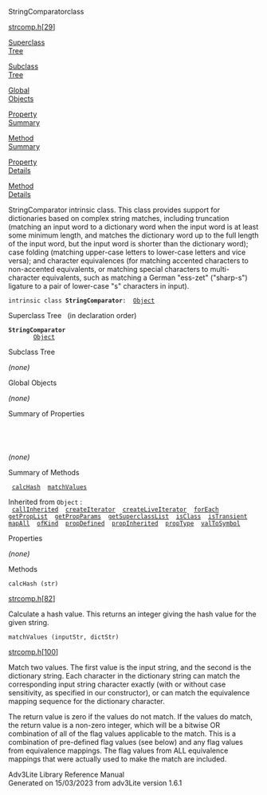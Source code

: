 ---
---
<span class="title">StringComparator</span><span class="type">class</span>

[strcomp.h](../file/strcomp.h.html)\[[29](../source/strcomp.h.html#29)\]

[Superclass  
Tree](#_SuperClassTree_)

[Subclass  
Tree](#_SubClassTree_)

[Global  
Objects](#_ObjectSummary_)

[Property  
Summary](#_PropSummary_)

[Method  
Summary](#_MethodSummary_)

[Property  
Details](#_Properties_)

[Method  
Details](#_Methods_)

<div class="fdesc">

StringComparator intrinsic class. This class provides support for
dictionaries based on complex string matches, including truncation
(matching an input word to a dictionary word when the input word is at
least some minimum length, and matches the dictionary word up to the
full length of the input word, but the input word is shorter than the
dictionary word); case folding (matching upper-case letters to
lower-case letters and vice versa); and character equivalences (for
matching accented characters to non-accented equivalents, or matching
special characters to multi-character equivalents, such as matching a
German "ess-zet" ("sharp-s") ligature to a pair of lower-case "s"
characters in input).

`intrinsic class `**`StringComparator`**` :   `[`Object`](../object/Object.html)

</div>

<span id="_SuperClassTree_"></span>

<div class="mjhd">

<span class="hdln">Superclass Tree</span>   (in declaration order)

</div>

**`StringComparator`**  
`         `[`Object`](../object/Object.html)  
<span id="_SubClassTree_"></span>

<div class="mjhd">

<span class="hdln">Subclass Tree</span>  

</div>

*(none)* <span id="_ObjectSummary_"></span>

<div class="mjhd">

<span class="hdln">Global Objects</span>  

</div>

*(none)* <span id="_PropSummary_"></span>

<div class="mjhd">

<span class="hdln">Summary of Properties</span>  

</div>

` `

` `

*(none)* <span id="_MethodSummary_"></span>

<div class="mjhd">

<span class="hdln">Summary of Methods</span>  

</div>

` `[`calcHash`](#calcHash)`  `[`matchValues`](#matchValues)`  `

Inherited from `Object` :  
` `[`callInherited`](../object/Object.html#callInherited)`  `[`createIterator`](../object/Object.html#createIterator)`  `[`createLiveIterator`](../object/Object.html#createLiveIterator)`  `[`forEach`](../object/Object.html#forEach)`  `[`getPropList`](../object/Object.html#getPropList)`  `[`getPropParams`](../object/Object.html#getPropParams)`  `[`getSuperclassList`](../object/Object.html#getSuperclassList)`  `[`isClass`](../object/Object.html#isClass)`  `[`isTransient`](../object/Object.html#isTransient)`  `[`mapAll`](../object/Object.html#mapAll)`  `[`ofKind`](../object/Object.html#ofKind)`  `[`propDefined`](../object/Object.html#propDefined)`  `[`propInherited`](../object/Object.html#propInherited)`  `[`propType`](../object/Object.html#propType)`  `[`valToSymbol`](../object/Object.html#valToSymbol)`  `

<span id="_Properties_"></span>

<div class="mjhd">

<span class="hdln">Properties</span>  

</div>

*(none)* <span id="_Methods_"></span>

<div class="mjhd">

<span class="hdln">Methods</span>  

</div>

<span id="calcHash"></span>

`calcHash (str)`

[strcomp.h](../file/strcomp.h.html)\[[82](../source/strcomp.h.html#82)\]

<div class="desc">

Calculate a hash value. This returns an integer giving the hash value
for the given string.

</div>

<span id="matchValues"></span>

`matchValues (inputStr, dictStr)`

[strcomp.h](../file/strcomp.h.html)\[[100](../source/strcomp.h.html#100)\]

<div class="desc">

Match two values. The first value is the input string, and the second is
the dictionary string. Each character in the dictionary string can match
the corresponding input string character exactly (with or without case
sensitivity, as specified in our constructor), or can match the
equivalence mapping sequence for the dictionary character.

The return value is zero if the values do not match. If the values do
match, the return value is a non-zero integer, which will be a bitwise
OR combination of all of the flag values applicable to the match. This
is a combination of pre-defined flag values (see below) and any flag
values from equivalence mappings. The flag values from ALL equivalence
mappings that were actually used to make the match are included.

</div>

<div class="ftr">

Adv3Lite Library Reference Manual  
Generated on 15/03/2023 from adv3Lite version 1.6.1

</div>
